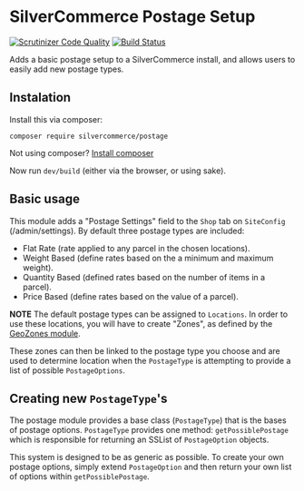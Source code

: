 # SilverCommerce Postage Setup

[![Scrutinizer Code Quality](https://scrutinizer-ci.com/g/silvercommerce/postage/badges/quality-score.png?b=1.0)](https://scrutinizer-ci.com/g/silvercommerce/postage/?branch=1.0)
[![Build Status](https://travis-ci.org/silvercommerce/postage.svg?branch=1.0)](https://travis-ci.org/silvercommerce/postage)

Adds a basic postage setup to a SilverCommerce install, and allows users to
easily add new postage types.

## Instalation

Install this via composer:

    composer require silvercommerce/postage

Not using composer? [Install composer](https://getcomposer.org/)

Now run `dev/build` (either via the browser, or using sake).

## Basic usage

This module adds a "Postage Settings" field to the `Shop` tab on `SiteConfig`
(/admin/settings). By default three postage types are included:

* Flat Rate (rate applied to any parcel in the chosen locations).
* Weight Based (define rates based on the a minimum and maximum weight).
* Quantity Based (defined rates based on the number of items in a parcel).
* Price Based (define rates based on the value of a parcel).

**NOTE** The default postage types can be assigned to `Locations`. In order to
use these locations, you will have to create "Zones", as defined by the
[GeoZones module](https://github.com/silvercommerce/geozones).

These zones can then be linked to the postage type you choose and are used to
determine location when the `PostageType` is attempting to provide a list of
possible `PostageOptions`.

## Creating new `PostageType`'s

The postage module provides a base class (`PostageType`) that is the bases of
postage options. `PostageType` provides one method: `getPossiblePostage` which 
is responsible for returning an SSList of `PostageOption` objects.

This system is designed to be as generic as possible. To create your own postage
options, simply extend `PostageOption` and then return your own list of options
within `getPossiblePostage`.